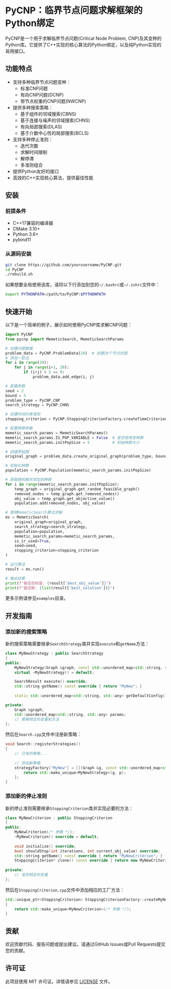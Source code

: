 # PyCNP：临界节点问题求解框架的Python绑定

PyCNP是一个用于求解临界节点问题(Critical Node Problem, CNP)及其变种的Python库。它提供了C++实现的核心算法的Python绑定，以及纯Python实现的易用接口。

## 功能特点

- 支持多种临界节点问题变种：
  - 标准CNP问题
  - 有向CNP问题(DCNP)
  - 带节点权重的CNP问题(NWCNP)
- 提供多种搜索策略：
  - 基于组件的邻域搜索(CBNS)
  - 基于连接与噪声的邻域搜索(CHNS)
  - 有向局部搜索(DLAS)
  - 基于介数中心性的局部搜索(BCLS)
- 支持多种停止准则：
  - 迭代次数
  - 求解时间限制
  - 解停滞
  - 多准则组合
- 提供Python友好的接口
- 高效的C++实现核心算法，提供最佳性能

## 安装

### 前提条件

- C++17兼容的编译器
- CMake 3.10+
- Python 3.6+
- pybind11

### 从源码安装

```bash
git clone https://github.com/yourusername/PyCNP.git
cd PyCNP
./rebuild.sh
```

如果想要全局使用该库，请将以下行添加到您的`~/.bashrc`或`~/.zshrc`文件中：
```bash
export PYTHONPATH=/path/to/PyCNP:$PYTHONPATH
```

## 快速开始

以下是一个简单的例子，展示如何使用PyCNP库求解CNP问题：

```python
import PyCNP
from pycnp import MemeticSearch, MemeticSearchParams

# 创建问题数据
problem_data = PyCNP.ProblemData(20)  # 创建20个节点的图
# 添加一些边
for i in range(20):
    for j in range(i+1, 20):
        if (i+j) % 3 == 0:
            problem_data.add_edge(i, j)

# 配置参数
seed = 2
bound = 5
problem_type = PyCNP.CNP
search_strategy = PyCNP.CHNS

# 创建时间约束准则
stopping_criterion = PyCNP.StoppingCriterionFactory.createTimeCriterion(60)  # 60秒时间限制

# 配置种群参数
memetic_search_params = MemeticSearchParams()
memetic_search_params.IS_POP_VARIABLE = False  # 是否使用变种群
memetic_search_params.initPopSize = 5          # 初始种群大小

# 创建原始图
original_graph = problem_data.create_original_graph(problem_type, bound, seed)

# 初始化种群
population = PyCNP.Population(memetic_search_params.initPopSize)

# 获取随机解并添加到种群
for i in range(memetic_search_params.initPopSize):
    temp_graph = original_graph.get_random_feasible_graph()
    removed_nodes = temp_graph.get_removed_nodes()
    obj_value = temp_graph.get_objective_value()
    population.add(removed_nodes, obj_value)

# 使用MemeticSearch算法求解
ms = MemeticSearch(
    original_graph=original_graph,
    search_strategy=search_strategy,
    population=population,
    memetic_search_params=memetic_search_params,
    is_ir_used=True,
    seed=seed,
    stopping_criterion=stopping_criterion
)

# 运行算法
result = ms.run()

# 输出结果
print(f"最佳目标值: {result['best_obj_value']}")
print(f"最佳解: {list(result['best_solution'])}")
```

更多示例请参见`examples`目录。

## 开发指南

### 添加新的搜索策略

新的搜索策略需要继承`SearchStrategy`类并实现`execute`和`getName`方法：

```cpp
class MyNewStrategy : public SearchStrategy
{
public:
    MyNewStrategy(Graph &graph, const std::unordered_map<std::string, std::any> &params);
    virtual ~MyNewStrategy() = default;

    SearchResult execute() override;
    std::string getName() const override { return "MyNew"; }
    
    static std::unordered_map<std::string, std::any> getDefaultConfig();

private:
    Graph &graph;
    std::unordered_map<std::string, std::any> params;
    // 策略特定的变量和方法
};
```

然后在`Search.cpp`文件中注册新策略：

```cpp
void Search::registerStrategies()
{
    // 已有的策略...
    
    // 添加新策略
    strategyFactory["MyNew"] = [](Graph &g, const std::unordered_map<std::string, std::any> &p) {
        return std::make_unique<MyNewStrategy>(g, p);
    };
}
```

### 添加新的停止准则

新的停止准则需要继承`StoppingCriterion`类并实现必要的方法：

```cpp
class MyNewCriterion : public StoppingCriterion
{
public:
    MyNewCriterion(/* 参数 */);
    ~MyNewCriterion() override = default;
    
    void initialize() override;
    bool shouldStop(int iterations, int current_obj_value) override;
    std::string getName() const override { return "MyNewCriterion"; }
    StoppingCriterion* clone() const override { return new MyNewCriterion(/* 参数 */); }
    
private:
    // 准则特定的变量
};
```

然后在`StoppingCriterion.cpp`文件中添加相应的工厂方法：

```cpp
std::unique_ptr<StoppingCriterion> StoppingCriterionFactory::createMyNewCriterion(/* 参数 */)
{
    return std::make_unique<MyNewCriterion>(/* 参数 */);
}
```

## 贡献

欢迎贡献代码、报告问题或提出建议。请通过GitHub Issues或Pull Requests提交您的贡献。

## 许可证

此项目使用 MIT 许可证。详情请参见 [LICENSE](LICENSE) 文件。
